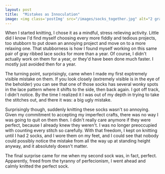 ```yaml
---
layout: post
title:  "Mistakes as Innoculation"
image: <img class='postImg' src="/images/socks_together.jpg" alt="2 gray knit socks, one with mistakes in the lace pattern, the other without"/>
---
```


When I started knitting, I chose it as a mindful, stress relieving activity. Little did I know I'd find myself choosing every more fiddly and tedious projects, too stubborn to put down an annoying project and move on to a more relaxing one. That stubborness is how I found myself working on this same pair of gray ribbed lace socks for more than a year. Of course, I didn't actually work on them for a year, or they'd have been done much faster. I mostly just avoided then for a year. 

The turning point, surprisingly, came when I made my first exptremely visible mistake on them. If you look closely (extremely visible is in the eye of the beholder) you can see that one of those socks has several wonky spots in the lace pattern where it shifts to the side, then back again. I got off track, I didn't notice. By the time I realized it I was out of my depth in trying to take the stitches out, and there it was: a big ugly mistake. 

Surprisingly though, suddenly knitting these socks wasn't so annoying. Given my commitment to accepting my imperfect crafts, there was no way I was going to quit on them then. I didn't really care anymore if they were perfect, because I already knew they weren't. I was no longer preoccupied with counting every stitch so carefully. With that freedom, I kept on knitting until I had 2 socks, and I wore them on my feet, and I could see that nobody could possibly notice the mistake from all the way up at standing height anyway, and it absolutely doesn't matter. 

The final surprise came for me when my second sock was, in fact, perfect. Apparently, freed from the tyranny of perfecionism, I went ahead and calmly knitted the perfect sock. 